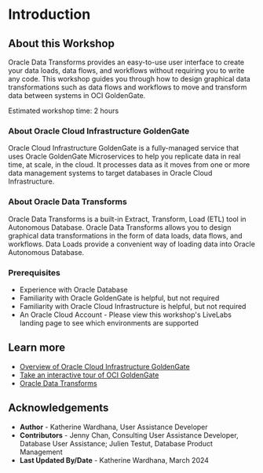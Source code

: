 # Introduction

## About this Workshop

Oracle Data Transforms provides an easy-to-use user interface to create your data loads, data flows, and workflows without requiring you to write any code. This workshop guides you through how to design graphical data transformations such as data flows and workflows to move and transform data between systems in OCI GoldenGate.

Estimated workshop time: 2 hours

### About Oracle Cloud Infrastructure GoldenGate

Oracle Cloud Infrastructure GoldenGate is a fully-managed service that uses Oracle GoldenGate Microservices to help you replicate data in real time, at scale, in the cloud. It processes data as it moves from one or more data management systems to target databases in Oracle Cloud Infrastructure.

### About Oracle Data Transforms

Oracle Data Transforms is a built-in Extract, Transform, Load (ETL) tool in Autonomous Database. Oracle Data Transforms allows you to design graphical data transformations in the form of data loads, data flows, and workflows. Data Loads provide a convenient way of loading data into Oracle Autonomous Database.

### Prerequisites

* Experience with Oracle Database
* Familiarity with Oracle GoldenGate is helpful, but not required
* Familiarity with Oracle Cloud Infrastructure is helpful, but not required
* An Oracle Cloud Account - Please view this workshop's LiveLabs landing page to see which environments are supported

## Learn more

* [Overview of Oracle Cloud Infrastructure GoldenGate](https://docs.oracle.com/en/cloud/paas/goldengate-service/druyg/index.html#articletitle)
* [Take an interactive tour of OCI GoldenGate](https://apexapps.oracle.com/pls/apex/f?p=44785:112:0::::P112_CONTENT_ID:29986)
* [Oracle Data Transforms](https://docs.oracle.com/en/database/data-integration/data-transforms/index.html)

## Acknowledgements

* **Author** - Katherine Wardhana, User Assistance Developer
* **Contributors** -  Jenny Chan, Consulting User Assistance Developer, Database User Assistance; Julien Testut, Database Product Management
* **Last Updated By/Date** - Katherine Wardhana, March 2024
